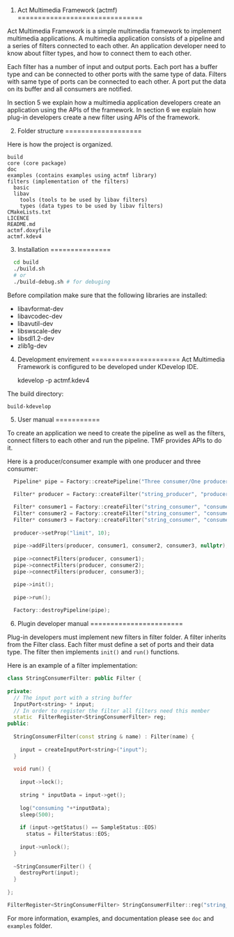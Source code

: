 1) Act Multimedia Framework (actmf)
===============================

Act Multimedia Framework is a simple multimedia framework to implement multimedia applications. A multimedia application consists of a pipeline and a series of filters connected to each other. An application developer need to know about filter types, and how to connect them to each other.

Each filter has a number of input and output ports. Each port has a buffer type and can be connected to other ports with the same type of data. Filters with same type of ports can be connected to each other. A port put the data on its buffer and all consumers are notified.

In section 5 we explain how a multimedia application developers create an application using the APIs of the framework. In section 6 we explain how plug-in developers create a new filter using APIs of the framework.

2) Folder structure
===================

Here is how the project is organized.

	build
	core (core package)
	doc
	examples (contains examples using actmf library)
	filters (implementation of the filters)
	  basic
	  libav
	    tools (tools to be used by libav filters)
	    types (data types to be used by libav filters)
	CMakeLists.txt
	LICENCE
	README.md
	actmf.doxyfile
	actmf.kdev4

3) Installation
===============
```bash
  cd build
  ./build.sh
  # or
  ./build-debug.sh # for debuging
```
Before compilation make sure that the following libraries are installed:

 - libavformat-dev
 - libavcodec-dev
 - libavutil-dev
 - libswscale-dev
 - libsdl1.2-dev
 - zlib1g-dev

4) Development envirement
======================
Act Multimedia Framework is configured to be developed under KDevelop IDE.
	
	kdevelop -p actmf.kdev4
	
The build directory:

	build-kdevelop

5) User manual
===========

To create an application we need to create the pipeline as well as the filters, connect filters to each other and run the pipeline. TMF provides APIs to do it.

Here is a producer/consumer example with one producer and three consumer:
```c++
  Pipeline* pipe = Factory::createPipeline("Three consumer/One producer");
  
  Filter* producer = Factory::createFilter("string_producer", "producer");

  Filter* consumer1 = Factory::createFilter("string_consumer", "consumer1");
  Filter* consumer2 = Factory::createFilter("string_consumer", "consumer2");
  Filter* consumer3 = Factory::createFilter("string_consumer", "consumer3");
  
  producer->setProp("limit", 10);
  
  pipe->addFilters(producer, consumer1, consumer2, consumer3, nullptr);
    
  pipe->connectFilters(producer, consumer1);
  pipe->connectFilters(producer, consumer2);
  pipe->connectFilters(producer, consumer3);

  pipe->init();
  
  pipe->run();
  
  Factory::destroyPipeline(pipe);
```	

6) Plugin developer manual
=======================

Plug-in developers must implement new filters in filter folder. A filter inherits from the Filter class. Each filter must define a set of ports and their data type. The filter then implements ```init()``` and ```run()``` functions.

Here is an example of a filter implementation:
```c++
class StringConsumerFilter: public Filter {
  
private:
  // The input port with a string buffer
  InputPort<string> * input;
  // In order to register the filter all filters need this member
  static  FilterRegister<StringConsumerFilter> reg;
public:
  
  StringConsumerFilter(const string & name) : Filter(name) {
    
    input = createInputPort<string>("input");
  }
  
  void run() {
    
    input->lock();
    
    string * inputData = input->get();
    
    log("consuming "+*inputData);
    sleep(500);
    
    if (input->getStatus() == SampleStatus::EOS)
      status = FilterStatus::EOS; 
    
    input->unlock();
  }
  
  ~StringConsumerFilter() {
    destroyPort(input);
  }
  
};

FilterRegister<StringConsumerFilter> StringConsumerFilter::reg("string_consumer");
```

For more information, examples, and documentation please see ```doc``` and ```examples``` folder.
